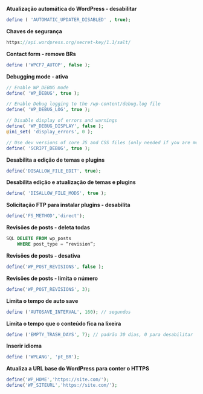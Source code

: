 **Atualização automática do WordPress - desabilitar**
```php
define ( 'AUTOMATIC_UPDATER_DISABLED' , true);
```

**Chaves de segurança**
```php
https://api.wordpress.org/secret-key/1.1/salt/
```

**Contact form - remove BRs**
```php
define ('WPCF7_AUTOP', false );
```

**Debugging mode - ativa**
```php
// Enable WP_DEBUG mode
define( 'WP_DEBUG', true );

// Enable Debug logging to the /wp-content/debug.log file
define( 'WP_DEBUG_LOG', true );

// Disable display of errors and warnings
define( 'WP_DEBUG_DISPLAY', false );
@ini_set( 'display_errors', 0 );

// Use dev versions of core JS and CSS files (only needed if you are modifying these core files)
define( 'SCRIPT_DEBUG', true );
```

**Desabilita a edição de temas e plugins**
```php
define('DISALLOW_FILE_EDIT', true);
```
**Desabilita edição e atualização de temas e plugins**
```php
define( 'DISALLOW_FILE_MODS', true );
```
**Solicitação FTP para instalar plugins - desabilita**
```php
define('FS_METHOD','direct');
```

**Revisões de posts - deleta todas**
```sql
SQL DELETE FROM wp_posts
	WHERE post_type = “revision”;
```

**Revisões de posts - desativa**
```php
define('WP_POST_REVISIONS', false );
```

**Revisões de posts - limita o número**
```php
define('WP_POST_REVISIONS', 3);
```

**Limita o tempo de auto save**
```php
define ('AUTOSAVE_INTERVAL', 160); // segundos
```

**Limita o tempo que o conteúdo fica na lixeira**
```php
define ('EMPTY_TRASH_DAYS', 7); // padrão 30 dias, 0 para desabilitar
```
**Inserir idioma**
```php
define ('WPLANG', 'pt_BR');
```
**Atualiza a URL base do WordPress para conter o HTTPS**
```php
define('WP_HOME','https://site.com/');
define('WP_SITEURL','https://site.com/');
```